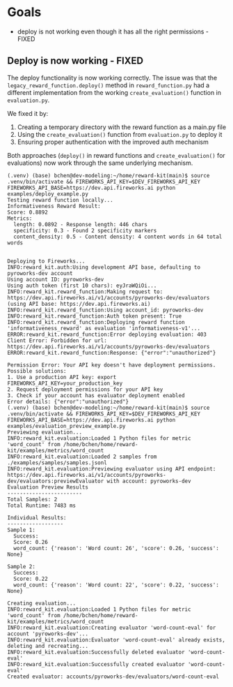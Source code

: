 # Goals
- deploy is not working even though it has all the right permissions - FIXED

## Deploy is now working - FIXED

The deploy functionality is now working correctly. The issue was that the `legacy_reward_function.deploy()` method in `reward_function.py` had a different implementation from the working `create_evaluation()` function in `evaluation.py`. 

We fixed it by:
1. Creating a temporary directory with the reward function as a main.py file
2. Using the `create_evaluation()` function from `evaluation.py` to deploy it
3. Ensuring proper authentication with the improved auth mechanism

Both approaches (`deploy()` in reward functions and `create_evaluation()` for evaluations) now work through the same underlying mechanism.

```
(.venv) (base) bchen@dev-modeling:~/home/reward-kit(main)$ source .venv/bin/activate && FIREWORKS_API_KEY=$DEV_FIREWORKS_API_KEY FIREWORKS_API_BASE=https://dev.api.fireworks.ai python examples/deploy_example.py 
Testing reward function locally...
Informativeness Reward Result:
Score: 0.8892
Metrics:
  length: 0.0892 - Response length: 446 chars
  specificity: 0.3 - Found 2 specificity markers
  content_density: 0.5 - Content density: 4 content words in 64 total words


Deploying to Fireworks...
INFO:reward_kit.auth:Using development API base, defaulting to pyroworks-dev account
Using account ID: pyroworks-dev
Using auth token (first 10 chars): eyJraWQiOi...
INFO:reward_kit.reward_function:Making request to: https://dev.api.fireworks.ai/v1/accounts/pyroworks-dev/evaluators (using API base: https://dev.api.fireworks.ai)
INFO:reward_kit.reward_function:Using account_id: pyroworks-dev
INFO:reward_kit.reward_function:Auth token present: True
INFO:reward_kit.reward_function:Deploying reward function 'informativeness_reward' as evaluation 'informativeness-v1'...
ERROR:reward_kit.reward_function:Error deploying evaluation: 403 Client Error: Forbidden for url: https://dev.api.fireworks.ai/v1/accounts/pyroworks-dev/evaluators
ERROR:reward_kit.reward_function:Response: {"error":"unauthorized"}

Permission Error: Your API key doesn't have deployment permissions.
Possible solutions:
1. Use a production API key: export FIREWORKS_API_KEY=your_production_key
2. Request deployment permissions for your API key
3. Check if your account has evaluator deployment enabled
Error details: {"error":"unauthorized"}
(.venv) (base) bchen@dev-modeling:~/home/reward-kit(main)$ source .venv/bin/activate && FIREWORKS_API_KEY=$DEV_FIREWORKS_API_KEY FIREWORKS_API_BASE=https://dev.api.fireworks.ai python examples/evaluation_preview_example.py 
Previewing evaluation...
INFO:reward_kit.evaluation:Loaded 1 Python files for metric 'word_count' from /home/bchen/home/reward-kit/examples/metrics/word_count
INFO:reward_kit.evaluation:Loaded 2 samples from ./examples/samples/samples.jsonl
INFO:reward_kit.evaluation:Previewing evaluator using API endpoint: https://dev.api.fireworks.ai/v1/accounts/pyroworks-dev/evaluators:previewEvaluator with account: pyroworks-dev
Evaluation Preview Results
------------------------
Total Samples: 2
Total Runtime: 7483 ms

Individual Results:
------------------
Sample 1:
  Success: 
  Score: 0.26
  word_count: {'reason': 'Word count: 26', 'score': 0.26, 'success': None}

Sample 2:
  Success: 
  Score: 0.22
  word_count: {'reason': 'Word count: 22', 'score': 0.22, 'success': None}

Creating evaluation...
INFO:reward_kit.evaluation:Loaded 1 Python files for metric 'word_count' from /home/bchen/home/reward-kit/examples/metrics/word_count
INFO:reward_kit.evaluation:Creating evaluator 'word-count-eval' for account 'pyroworks-dev'...
INFO:reward_kit.evaluation:Evaluator 'word-count-eval' already exists, deleting and recreating...
INFO:reward_kit.evaluation:Successfully deleted evaluator 'word-count-eval'
INFO:reward_kit.evaluation:Successfully created evaluator 'word-count-eval'
Created evaluator: accounts/pyroworks-dev/evaluators/word-count-eval
```